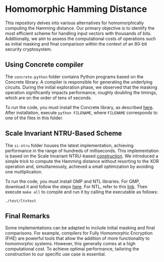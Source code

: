 # Homomorphic Hamming Distance

This repository delves into various alternatives for homomorphically computing the Hamming distance. Our primary objective is to identify the most efficient scheme for handling input vectors with thousands of bits. Additionally, we aim to assess the computational costs of operations such as initial masking and final comparison within the context of an 80-bit security cryptosystem.

## Using Concrete compiler

The `concrete-python` folder contains Python programs based on the Concrete library. A compiler is responsible for generating the underlying circuits. During the initial exploration phase, we observed that the masking operation significantly impacts performance, roughly doubling the timings, which are on the order of tens of seconds.

To run the code, you must install the Concrete library, as described [here](https://docs.zama.ai/concrete/getting-started/installing). After installation, execute `python FILENAME`, where `FILENAME` corresponds to one of the files in this folder.

## Scale Invariant NTRU-Based Scheme

The `si-ntru` folder houses the latest implementation, achieving performance in the range of hundreds of milliseconds. This implementation is based on the Scale Invariant NTRU-based [construction](https://eprint.iacr.org/2013/075.pdf). We introduced a simple trick to compute the Hamming distance without resorting to the XOR operation and, simultaneously, achieved a small optimization by avoiding one multiplication.

To run the code, you must install GMP and NTL libraries. For GMP, download it and follow the steps [here](https://gmplib.org/manual/Installing-GMP). For NTL, refer to this [link](https://libntl.org/doc/tour-unix.html). Then execute `make all` to compile and run it by calling the executable as follows: 

```
./test/ltvtest
```

## Final Remarks

Some implementations can be adapted to include initial masking and final comparisons. For example, compilers for Fully Homomorphic Encryption (FHE) are powerful tools that allow the addition of more functionality to homomorphic systems. However, this generally comes at a high computational cost. To achieve optimal performance, tailoring the construction to our specific use case is essential.
